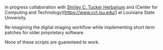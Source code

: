 In progress collaboration with [Shirley C. Tucker Herbarium](http://www.herbarium.lsu.edu/) and (Center for Computing and Technology)[https://www.cct.lsu.edu/] at Louisiana State University. 

Re-imagining the digital imaging workflow while implementing short term patches for older proprietary software. 

None of these scripts are guarenteed to work. 
